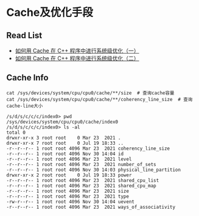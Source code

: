 # Cache及优化手段

## Read List

- [如何用 Cache 在 C++ 程序中进行系统级优化（一）](https://toutiao.io/posts/60r22r/preview)
- [如何用 Cache 在 C++ 程序中进行系统级优化（二）](https://toutiao.io/posts/1e33zc/preview)

## Cache Info

```shell
cat /sys/devices/system/cpu/cpu0/cache/**/size  # 查询cache容量
cat /sys/devices/system/cpu/cpu0/cache/**/coherency_line_size  # 查询cache-line大小
```

```shell
/s/d/s/c/c/c/index0> pwd
/sys/devices/system/cpu/cpu0/cache/index0
/s/d/s/c/c/c/index0> ls -al
total 0
drwxr-xr-x 3 root root    0 Mar 23  2021 .
drwxr-xr-x 7 root root    0 Jul 19 18:33 ..
-r--r--r-- 1 root root 4096 Mar 23  2021 coherency_line_size
-r--r--r-- 1 root root 4096 Nov 30 14:04 id
-r--r--r-- 1 root root 4096 Mar 23  2021 level
-r--r--r-- 1 root root 4096 Mar 23  2021 number_of_sets
-r--r--r-- 1 root root 4096 Nov 30 14:03 physical_line_partition
drwxr-xr-x 2 root root    0 Jul 19 18:33 power
-r--r--r-- 1 root root 4096 Mar 23  2021 shared_cpu_list
-r--r--r-- 1 root root 4096 Mar 23  2021 shared_cpu_map
-r--r--r-- 1 root root 4096 Mar 23  2021 size
-r--r--r-- 1 root root 4096 Mar 23  2021 type
-rw-r--r-- 1 root root 4096 Nov 30 14:04 uevent
-r--r--r-- 1 root root 4096 Mar 23  2021 ways_of_associativity
```
